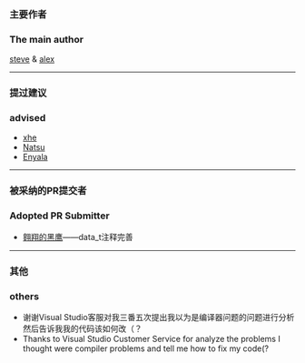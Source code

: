 ### 主要作者  
### The main author  
[steve]( https://steve02081504.github.io/about ) & [alex]( https://github.com/alex0125z )  

_______

### 提过建议  
### advised  
  
- [xhe]( https://github.com/xhebox )  
- [Natsu]( https://github.com/akemimadoka )  
- [Enyala]( https://github.com/BearJean )  

_______

### 被采纳的PR提交者  
### Adopted PR Submitter  
  
- [翱翔的黑鹰]( https://github.com/AXDHY )——data_t注释完善  

_______

### 其他
### others  
  
- 谢谢Visual Studio客服对我三番五次提出我以为是编译器问题的问题进行分析然后告诉我我的代码该如何改（？  
- Thanks to Visual Studio Customer Service for analyze the problems I thought were compiler problems and tell me how to fix my code(?  
